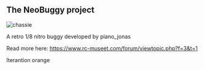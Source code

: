 The NeoBuggy project
--------------------

![chassie](https://www.rc-museet.com/album/albums/userpics/10001/N8.JPG)

A retro 1/8 nitro buggy developed by piano_jonas

Read more here: https://www.rc-museet.com/forum/viewtopic.php?f=3&t=1

Iterantion orange
